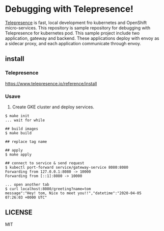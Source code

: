 # Debugging with Telepresence!
[Telepresence](https://www.telepresence.io/) is fast, local development fro kubernetes and OpenShift micro-services.
This repository is sample repository for debugging with Telepresence for kubernetes pod.
This sample project include two application, gateway and backend.
These applications deploy with envoy as a sidecar proxy, and each application communicate through envoy.


## install

### Telepresence

https://www.telepresence.io/reference/install

### Usave

1. Create GKE cluster and deploy services.
```shell script
$ make init
... wait for while

## build images
$ make build

## replace tag name 

## apply
$ make apply

## connect to service & send request
$ kubectl port-forward service/gateway-service 8080:8080
Forwarding from 127.0.0.1:8080 -> 10000
Forwarding from [::1]:8080 -> 10000

... open another tab
$ curl localhost:8080/greeting?name=tom
message":"Hey! tom, Nice to meet you!!","datetime":"2020-04-05 07:26:03 +0000 UTC"

```

## LICENSE
MIT



